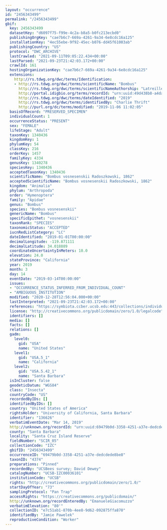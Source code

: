 ```yaml
---
layout: "occurrence"
id: "2456343499"
permalink: "/2456343499"
gbif:
  key: 2456343499
  datasetKey: "d6097f75-f99e-4c2a-b8a5-b0fc213ecbd0"
  publishingOrgKey: "cae7b6c7-669a-4261-9a34-6e8cdc16a125"
  installationKey: "4ec55ebe-9f92-45ec-b076-dd45f61003ab"
  publishingCountry: "US"
  protocol: "DWC_ARCHIVE"
  lastCrawled: "2021-09-11T09:05:22.434+00:00"
  lastParsed: "2021-09-23T21:42:03.172+00:00"
  crawlId: 161
  hostingOrganizationKey: "cae7b6c7-669a-4261-9a34-6e8cdc16a125"
  extensions:
    http://rs.tdwg.org/dwc/terms/Identification:
    - http://rs.tdwg.org/dwc/terms/scientificName: "Bombus"
      http://rs.tdwg.org/dwc/terms/scientificNameAuthorship: "Latreille, 1802"
      http://portal.idigbio.org/terms/recordId: "urn:uuid:49d438b8-a4da-4d19-9386-368924da7849"
      http://rs.tdwg.org/dwc/terms/dateIdentified: "2019"
      http://rs.tdwg.org/dwc/terms/identifiedBy: "Charlie Thrift"
      http://purl.org/dc/terms/modified: "2019-11-06 11:02:05"
  basisOfRecord: "PRESERVED_SPECIMEN"
  individualCount: 1
  occurrenceStatus: "PRESENT"
  sex: "FEMALE"
  lifeStage: "Adult"
  taxonKey: 1340436
  kingdomKey: 1
  phylumKey: 54
  classKey: 216
  orderKey: 1457
  familyKey: 4334
  genusKey: 1340278
  speciesKey: 1340436
  acceptedTaxonKey: 1340436
  scientificName: "Bombus vosnesenskii Radoszkowski, 1862"
  acceptedScientificName: "Bombus vosnesenskii Radoszkowski, 1862"
  kingdom: "Animalia"
  phylum: "Arthropoda"
  order: "Hymenoptera"
  family: "Apidae"
  genus: "Bombus"
  species: "Bombus vosnesenskii"
  genericName: "Bombus"
  specificEpithet: "vosnesenskii"
  taxonRank: "SPECIES"
  taxonomicStatus: "ACCEPTED"
  iucnRedListCategory: "LC"
  dateIdentified: "2019-01-01T00:00:00"
  decimalLongitude: -119.871111
  decimalLatitude: 34.018889
  coordinateUncertaintyInMeters: 10.0
  elevation: 24.0
  stateProvince: "California"
  year: 2019
  month: 3
  day: 14
  eventDate: "2019-03-14T00:00:00"
  issues:
  - "OCCURRENCE_STATUS_INFERRED_FROM_INDIVIDUAL_COUNT"
  - "AMBIGUOUS_INSTITUTION"
  modified: "2020-12-28T12:56:04.000+00:00"
  lastInterpreted: "2021-09-23T21:42:03.172+00:00"
  references: "https://symbiota.ccber.ucsb.edu:443/collections/individual/index.php?occid=136626"
  license: "http://creativecommons.org/publicdomain/zero/1.0/legalcode"
  identifiers: []
  media: []
  facts: []
  relations: []
  gadm:
    level0:
      gid: "USA"
      name: "United States"
    level1:
      gid: "USA.5_1"
      name: "California"
    level2:
      gid: "USA.5.42_1"
      name: "Santa Barbara"
  isInCluster: false
  geodeticDatum: "WGS84"
  class: "Insecta"
  countryCode: "US"
  recordedByIDs: []
  identifiedByIDs: []
  country: "United States of America"
  rightsHolder: "University of California, Santa Barbara"
  identifier: "136626"
  verbatimEventDate: "Mar 14, 2019"
  http://unknown.org/recordId: "urn:uuid:69479b0d-3358-4251-a37e-dedcdede8be8"
  county: "Santa Barbara"
  locality: "Santa Cruz Island Reserve"
  fieldNumber: "SCIR_05"
  collectionCode: "IZC"
  gbifID: "2456343499"
  occurrenceID: "69479b0d-3358-4251-a37e-dedcdede8be8"
  taxonID: "4374"
  preparations: "Pinned"
  recordedBy: "UCSBees survey; David Dewey"
  catalogNumber: "UCSB-IZC00036101"
  institutionCode: "UCSB"
  rights: "http://creativecommons.org/publicdomain/zero/1.0/"
  startDayOfYear: "73"
  samplingProtocol: "Pan Trap"
  accessRights: "https://creativecommons.org/publicdomain/"
  http://unknown.org/recordEnteredBy: "EmanueleGiacomuzzo"
  verbatimElevation: "80'"
  collectionID: "e7c51ab1-870b-4ee8-9d62-092875ffa870"
  identifiedBy: "Jamie Pawelek"
  reproductiveCondition: "Worker"
---
```

